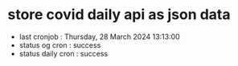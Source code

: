 # store covid daily api as json data

- last cronjob : Thursday, 28 March 2024 13:13:00
- status og cron : success
- status daily cron : success
      
      